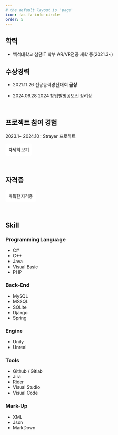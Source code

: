 ```yaml
---
# the default layout is 'page'
icon: fas fa-info-circle
order: 5
---
```


## 학력

- 백석대학교 첨단IT 학부 AR/VR전공 재학 중(2021.3~)



## 수상경력

- 2021.11.26 전공능력경진대회 **금상**

- 2024.06.28 2024 창업발명공모전 장려상

<br>

## 프로젝트 참여 경험

   2023.1~ 2024.10 : Strayer 프로젝트

<button onclick="window.location='{{ site.baseurl }}/projects/_pages/Strayer.html'" style="padding:10px 10px; background-color:white; color:black; border:none; border-radius:5px; cursor:pointer;">자세히 보기</button>

<br>

## 자격증

<button onclick="window.location='{{ site.baseurl }}/licenses/_pages/License.html'" style="padding:10px 10px; background-color:white; color:black; border:none; border-radius:5px; cursor:pointer;">취득한 자격증</button>

<br>

## Skill

### Programming Language

- C#
- C++
- Java
- Visual Basic
- PHP

### Back-End

- MySQL
- MSSQL
- SQLite
- Django
- Spring

### Engine

- Unity
- Unreal

### Tools

- Github / Gitlab
- Jira
- Rider
- Visual Studio
- Visual Code

### Mark-Up

- XML
- Json
- MarkDown